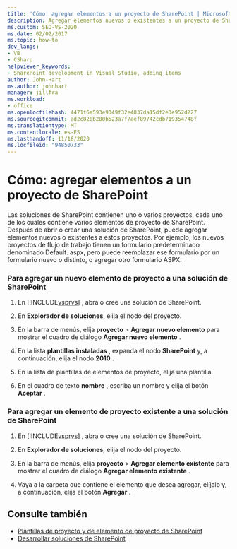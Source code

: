 ```yaml
---
title: 'Cómo: agregar elementos a un proyecto de SharePoint | Microsoft Docs'
description: Agregar elementos nuevos o existentes a un proyecto de SharePoint en Visual Studio después de abrir o crear una solución de SharePoint.
ms.custom: SEO-VS-2020
ms.date: 02/02/2017
ms.topic: how-to
dev_langs:
- VB
- CSharp
helpviewer_keywords:
- SharePoint development in Visual Studio, adding items
author: John-Hart
ms.author: johnhart
manager: jillfra
ms.workload:
- office
ms.openlocfilehash: 4471f6a593e9349f32e4837da15df2e3e952d227
ms.sourcegitcommit: ad2c820b280b523a7f7aef89742cdb719354748f
ms.translationtype: MT
ms.contentlocale: es-ES
ms.lasthandoff: 11/18/2020
ms.locfileid: "94850733"
---
```

# <a name="how-to-add-items-to-a-sharepoint-project"></a>Cómo: agregar elementos a un proyecto de SharePoint
  Las soluciones de SharePoint contienen uno o varios proyectos, cada uno de los cuales contiene varios elementos de proyecto de SharePoint. Después de abrir o crear una solución de SharePoint, puede agregar elementos nuevos o existentes a estos proyectos. Por ejemplo, los nuevos proyectos de flujo de trabajo tienen un formulario predeterminado denominado Default. aspx, pero puede reemplazar ese formulario por un formulario nuevo o distinto, o agregar otro formulario ASPX.

### <a name="to-add-a-new-project-item-to-a-sharepoint-solution"></a>Para agregar un nuevo elemento de proyecto a una solución de SharePoint

1. En [!INCLUDE[vsprvs](../sharepoint/includes/vsprvs-md.md)] , abra o cree una solución de SharePoint.

2. En **Explorador de soluciones**, elija el nodo del proyecto.

3. En la barra de menús, elija **proyecto**  >  **Agregar nuevo elemento** para mostrar el cuadro de diálogo **Agregar nuevo elemento** .

4. En la lista **plantillas instaladas** , expanda el nodo **SharePoint** y, a continuación, elija el nodo **2010** .

5. En la lista de plantillas de elementos de proyecto, elija una plantilla.

6. En el cuadro de texto **nombre** , escriba un nombre y elija el botón **Aceptar** .

### <a name="to-add-an-existing-project-item-to-a-sharepoint-solution"></a>Para agregar un elemento de proyecto existente a una solución de SharePoint

1. En [!INCLUDE[vsprvs](../sharepoint/includes/vsprvs-md.md)] , abra o cree una solución de SharePoint.

2. En **Explorador de soluciones**, elija el nodo del proyecto.

3. En la barra de menús, elija **proyecto**  >  **Agregar elemento existente** para mostrar el cuadro de diálogo **Agregar elemento existente** .

4. Vaya a la carpeta que contiene el elemento que desea agregar, elíjalo y, a continuación, elija el botón **Agregar** .

## <a name="see-also"></a>Consulte también
- [Plantillas de proyecto y de elemento de proyecto de SharePoint](../sharepoint/sharepoint-project-and-project-item-templates.md)
- [Desarrollar soluciones de SharePoint](../sharepoint/developing-sharepoint-solutions.md)
